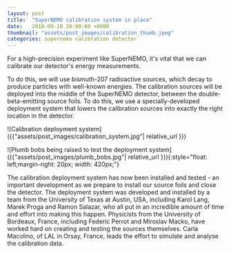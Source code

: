 ```yaml
---
layout: post
title:  "SuperNEMO calibration system in place"
date:   2018-09-10 20:00:00 +0000
thumbnail: "assets/post_images/calibration_thumb.jpeg"
categories: supernemo calibration detector
---
```


For a high-precision experiment like SuperNEMO, it's vital that we can calibrate our detector's energy measurements. 

To do this, we will use bismuth-207 radioactive sources, which decay to produce particles with well-known energies. The calibration sources will be deployed into the middle of the SuperNEMO detector, between the double-beta-emitting source foils. To do this, we use a specially-developed deployment system that lowers the calibration sources into exactly the right location in the detector.


![Calibration deployment system]({{"assets/post_images/calibration_system.jpg"| relative_url }}) 

![Plumb bobs being raised to test the deployment system]({{"assets/post_images/plumb_bobs.jpg"| relative_url }}){:style="float: left;margin-right: 20px; width: 420px;"} 

The calibration deployment system has now been installed and tested - an important development as we prepare to install our source foils and close the detector. The deployment system was developed and installed by a team from the University of Texas at Austin, USA, including Karol Lang, Marek Proga and Ramon Salazar, who all put in an incredible amount of time and effort into making this happen. Physicists from the University of Bordeaux, France, including Federic Perrot and Miroslav Macko, have worked hard on creating and testing the sources themselves. Carla Macolino, of LAL in Orsay, France, leads the effort to simulate and analyse the calibration data.
